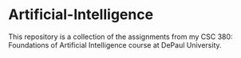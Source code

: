 # Artificial-Intelligence

This repository is a collection of the assignments from my CSC 380: Foundations of Artificial Intelligence course at DePaul University. 
